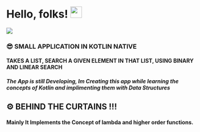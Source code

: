 # Hello, folks! <img src="https://raw.githubusercontent.com/MartinHeinz/MartinHeinz/master/wave.gif" width="30px">
![](https://img.shields.io/badge/KOTLIN-ALGOS-informational?style=flat&logo=MAIN&logoColor=white&color=2bbc8a)

### 😎 SMALL APPLICATION IN KOTLIN NATIVE 
#### TAKES A LIST, SEARCH A GIVEN ELEMENT IN THAT LIST, USING BINARY AND LINEAR SEARCH
##### The App is still Developing, Im Creating this app while learning the concepts of Kotlin and implimenting them with Data Structures 

## ⚙️ BEHIND THE CURTAINS !!!
#### Mainly It Implements the Concept of lambda and higher order functions.

